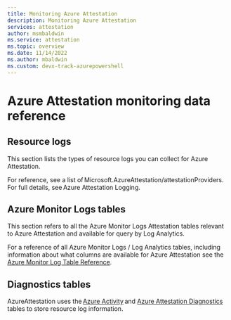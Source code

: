 ```yaml
---
title: Monitoring Azure Attestation 
description: Monitoring Azure Attestation 
services: attestation
author: msmbaldwin
ms.service: attestation
ms.topic: overview
ms.date: 11/14/2022
ms.author: mbaldwin 
ms.custom: devx-track-azurepowershell
---
```


# Azure Attestation monitoring data reference 

## Resource logs 

This section lists the types of resource logs you can collect for Azure Attestation. 

For reference, see a list of Microsoft.AzureAttestation/attestationProviders. For full details, see Azure Attestation Logging. 

## Azure Monitor Logs tables 

This section refers to all the Azure Monitor Logs Attestation tables relevant to Azure Attestation and available for query by Log Analytics. 

For a reference of all Azure Monitor Logs / Log Analytics tables, including information about what columns are available for Azure Attestation see the [Azure Monitor Log Table Reference](../azure/azure-monitor/reference/tables/tables-resourcetype.md). 

## Diagnostics tables 

AzureAttestation uses the [Azure Activity](../azure/azure-monitor/reference/tables/azureactivity.md) and [Azure Attestation Diagnostics](../azure/azure-monitor/reference/tables/azureattestationdiagnostics.md) tables to store resource log information.  

